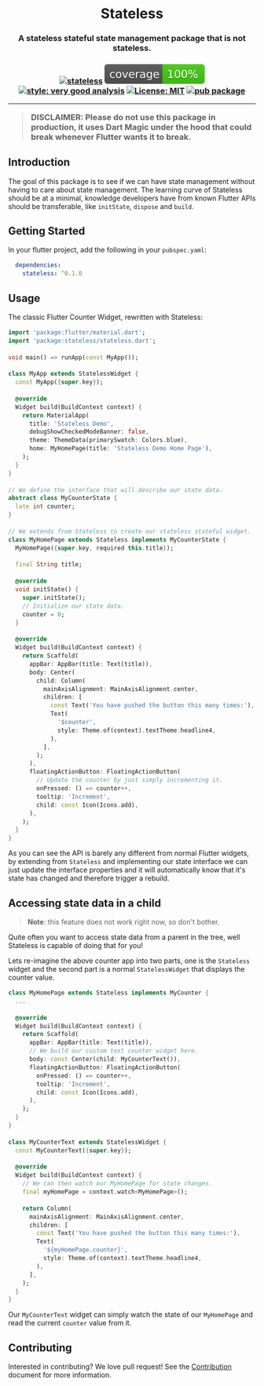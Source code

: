 <h1 align="center">Stateless</h1>

<h3 align="center">A stateless stateful state management package that is not stateless.<h3>

<p align="center">
<a href="https://github.com/wolfenrain/stateless/actions"><img src="https://github.com/wolfenrain/stateless/workflows/ci/badge.svg" alt="stateless"></a>
<a href="https://github.com/wolfenrain/stateless/actions"><img src="https://raw.githubusercontent.com/wolfenrain/stateless/main/coverage_badge.svg" alt="coverage"></a>
<a href="https://pub.dev/packages/very_good_analysis"><img src="https://img.shields.io/badge/style-very_good_analysis-B22C89.svg" alt="style: very good analysis"></a>
<a href="https://opensource.org/licenses/MIT"><img src="https://img.shields.io/badge/license-MIT-purple.svg" alt="License: MIT"></a>
<a href="https://pub.dev/packages/stateless"><img src="https://img.shields.io/pub/v/stateless.svg" alt="pub package"></a>
</p>

---

> **DISCLAIMER**: Please do not use this package in production, it uses Dart Magic under the hood that could break whenever Flutter wants it to break.

## Introduction

The goal of this package is to see if we can have state management without having to care about state management. The learning curve of Stateless should be at a minimal, knowledge developers have from known Flutter APIs should be transferable, like `initState`, `dispose` and `build`.

## Getting Started

In your flutter project, add the following in your `pubspec.yaml`:

```yaml
  dependencies:
    stateless: ^0.1.0
```

## Usage

The classic Flutter Counter Widget, rewritten with Stateless:

```dart
import 'package:flutter/material.dart';
import 'package:stateless/stateless.dart';

void main() => runApp(const MyApp());

class MyApp extends StatelessWidget {
  const MyApp({super.key});

  @override
  Widget build(BuildContext context) {
    return MaterialApp(
      title: 'Stateless Demo',
      debugShowCheckedModeBanner: false,
      theme: ThemeData(primarySwatch: Colors.blue),
      home: MyHomePage(title: 'Stateless Demo Home Page'),
    );
  }
}

// We define the interface that will describe our state data.
abstract class MyCounterState {
  late int counter;
}

// We extends from Stateless to create our stateless stateful widget.
class MyHomePage extends Stateless implements MyCounterState {
  MyHomePage({super.key, required this.title});

  final String title;

  @override
  void initState() {
    super.initState();
    // Initialize our state data.
    counter = 0;
  }

  @override
  Widget build(BuildContext context) {
    return Scaffold(
      appBar: AppBar(title: Text(title)),
      body: Center(
        child: Column(
          mainAxisAlignment: MainAxisAlignment.center,
          children: [
            const Text('You have pushed the button this many times:'),
            Text(
              '$counter',
              style: Theme.of(context).textTheme.headline4,
            ),
          ],
        );
      ),
      floatingActionButton: FloatingActionButton(
        // Update the counter by just simply incrementing it.
        onPressed: () => counter++,
        tooltip: 'Increment',
        child: const Icon(Icons.add),
      ),
    );
  }
}
```

As you can see the API is barely any different from normal Flutter widgets, by extending from `Stateless` and implementing our state interface we can just update the interface properties and it will automatically know that it's state has changed and therefore trigger a rebuild.

## Accessing state data in a child

> **Note**: this feature does not work right now, so don't bother.

Quite often you want to access state data from a parent in the tree, well Stateless is capable of doing that for you!

Lets re-imagine the above counter app into two parts, one is the `Stateless` widget and the second part is a normal `StatelessWidget` that displays the counter value.

```dart
class MyHomePage extends Stateless implements MyCounter {
  ... 

  @override
  Widget build(BuildContext context) {
    return Scaffold(
      appBar: AppBar(title: Text(title)),
      // We build our custom text counter widget here.
      body: const Center(child: MyCounterText()),
      floatingActionButton: FloatingActionButton(
        onPressed: () => counter++,
        tooltip: 'Increment',
        child: const Icon(Icons.add),
      ),
    );
  }
}

class MyCounterText extends StatelessWidget {
  const MyCounterText({super.key});

  @override
  Widget build(BuildContext context) {
    // We can then watch our MyHomePage for state changes.
    final myHomePage = context.watch<MyHomePage>();

    return Column(
      mainAxisAlignment: MainAxisAlignment.center,
      children: [
        const Text('You have pushed the button this many times:'),
        Text(
          '${myHomePage.counter}',
          style: Theme.of(context).textTheme.headline4,
        ),
      ],
    );
  }
}
```

Our `MyCounterText` widget can simply watch the state of our `MyHomePage` and read the current `counter` value from it.

## Contributing

Interested in contributing? We love pull request! See the [Contribution](CONTRIBUTING.md) document for more information.